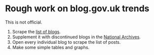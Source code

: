 # Rough work on blog.gov.uk trends

This is not official.

1. Scrape the [list of blogs](https://www.blog.gov.uk/).
1. Supplement it with discontinued blogs in the [National Archives](http://www.nationalarchives.gov.uk/webarchive/atoz/).
1. Open every individual blog to scrape the list of posts.
1. Make some simple tables and graphs.

